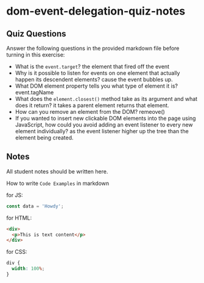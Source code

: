 # dom-event-delegation-quiz-notes

## Quiz Questions

Answer the following questions in the provided markdown file before turning in this exercise:

- What is the `event.target`?
  the element that fired off the event
- Why is it possible to listen for events on one element that actually happen its descendent elements?
  cause the event bubbles up.
- What DOM element property tells you what type of element it is?
  event.tagName
- What does the `element.closest()` method take as its argument and what does it return?
  it takes a parent element returns that element.
- How can you remove an element from the DOM?
  remeove()
- If you wanted to insert new clickable DOM elements into the page using JavaScript, how could you avoid adding an event listener to every new element individually?
  as the event listener higher up the tree than the element being created.

## Notes

All student notes should be written here.

How to write `Code Examples` in markdown

for JS:

```javascript
const data = 'Howdy';
```

for HTML:

```html
<div>
  <p>This is text content</p>
</div>
```

for CSS:

```css
div {
  width: 100%;
}
```
